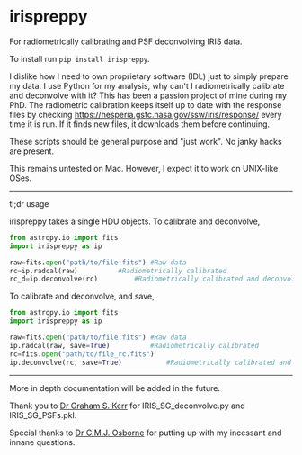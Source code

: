 # irispreppy
For radiometrically calibrating and PSF deconvolving IRIS data.

To install run `pip install irispreppy`.

I dislike how I need to own proprietary software (IDL) just to simply prepare my data. I use Python for my analysis, why can't I radiometrically calibrate and deconvolve with it?
This has been a passion project of mine during my PhD. The radiometric calibration keeps itself up to date with the response files by checking https://hesperia.gsfc.nasa.gov/ssw/iris/response/ every time it is run. If it finds new files, it downloads them before continuing.

These scripts should be general purpose and "just work". No janky hacks are present.

This remains untested on Mac. However, I expect it to work on UNIX-like OSes.

---

tl;dr usage

irispreppy takes a single HDU objects. To calibrate and deconvolve,

```python
from astropy.io import fits
import irispreppy as ip

raw=fits.open("path/to/file.fits") #Raw data
rc=ip.radcal(raw)		   #Radiometrically calibrated
rc_d=ip.deconvolve(rc)		   #Radiometrically calibrated and deconvolved
```

To calibrate and deconvolve, and save,

```python
from astropy.io import fits
import irispreppy as ip

raw=fits.open("path/to/file.fits") #Raw data
ip.radcal(raw, save=True)		   #Radiometrically calibrated
rc=fits.open("path/to/file_rc.fits")
ip.deconvolve(rc, save=True)		   #Radiometrically calibrated and deconvolved
```

---

More in depth documentation will be added in the future.

Thank you to [Dr Graham S. Kerr](https://github.com/grahamkerr) for IRIS_SG_deconvolve.py and IRIS_SG_PSFs.pkl.

Special thanks to [Dr C.M.J. Osborne](https://github.com/Goobley) for putting up with my incessant and innane questions.
